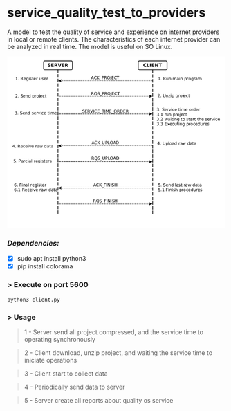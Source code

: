 # service_quality_test_to_providers
A model to test the quality of service and experience on internet providers in local or remote clients. The characteristics of each internet provider can be analyzed in real time. The model is useful on SO Linux.

![](https://github.com/claudiorogerio/service_quality_test_to_providers/blob/main/img/overview_redes.png)

###  *Dependencies:*
- [x] sudo apt install python3
- [x] pip install colorama

### > Execute on port 5600
```shell
python3 client.py
```

### > Usage
> 1 - Server send all project compressed, and the service time to operating synchronously

> 2 - Client download, unzip project, and waiting the service time to iniciate operations

> 3 - Client start to collect data

> 4 - Periodically send data to server

> 5 - Server create all reports about quality os service
